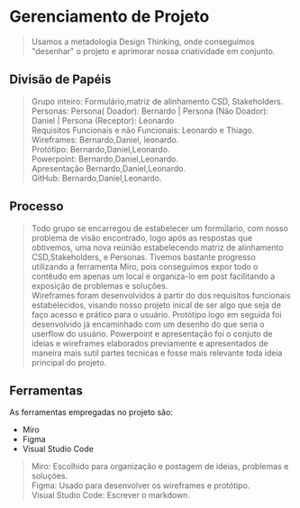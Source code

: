 # Gerenciamento de Projeto

> Usamos a metadologia Design Thinking, onde conseguimos "desenhar" o projeto e aprimorar nossa criatividade em conjunto.

## Divisão de Papéis

> Grupo inteiro: Formulário,matriz de alinhamento CSD, Stakeholders.
<br>Personas: Persona( Doador): Bernardo | Persona (Não Doador): Daniel | Persona (Receptor): Leonardo
<br>Requisitos Funcionais e não Funcionais: Leonardo e Thiago.
<br>Wireframes: Bernardo,Daniel, leonardo.
<br>Protótipo: Bernardo,Daniel,Leonardo.
<br>Powerpoint: Bernardo,Daniel,Leonardo.
<br>Apresentação Bernardo,Daniel,Leonardo.
<br>GitHub: Bernardo,Daniel,Leonardo.


## Processo

> Todo grupo se encarregou de estabelecer um formúlario, com nosso problema de visão encontrado, logo após as respostas que obtivemos, uma nova reúnião estabelecendo matriz de alinhamento CSD,Stakeholders, e Personas. Tivemos bastante progresso utilizando a ferramenta Miro, pois conseguimos expor todo o contêudo em apenas um local e organiza-lo em post facilitando a exposição de problemas e soluções.
<br>Wireframes foram desenvolvidos á partir do dos requisitos funcionais estabelecidos, visando nosso projeto inical de ser algo que seja de faço acesso e prático para o usuário. Protótipo logo em seguida foi desenvolvido já encaminhado com um desenho do que seria o userflow do usuário.
Powerpoint e apresentação foi o conjuto de ideias e wireframes elaborados previamente e apresentados de maneira mais sutil partes tecnicas e fosse mais relevante toda ideia principal do projeto.

## Ferramentas

As ferramentas empregadas no projeto são:

- Miro
- Figma
- Visual Studio Code

>Miro: Escolhido para organização e postagem de ideias, problemas e soluções.
<br>Figma: Usado para desenvolver os wireframes e protótipo.
<br> Visual Studio Code: Escrever o markdown.

